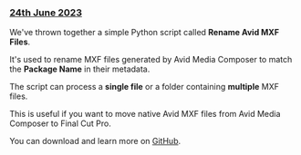 ### [24th June 2023](/news/20230624)

We've thrown together a simple Python script called **Rename Avid MXF Files**.

It's used to rename MXF files generated by Avid Media Composer to match the **Package Name** in their metadata.

The script can process a **single file** or a folder containing **multiple** MXF files.

This is useful if you want to move native Avid MXF files from Avid Media Composer to Final Cut Pro.

You can download and learn more on [GitHub](https://github.com/CommandPost/RenameAvidMXFFiles).